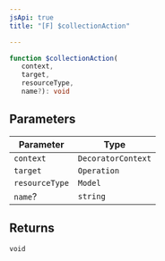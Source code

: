 ```yaml
---
jsApi: true
title: "[F] $collectionAction"

---
```

```ts
function $collectionAction(
   context, 
   target, 
   resourceType, 
   name?): void
```

## Parameters

| Parameter | Type |
| ------ | ------ |
| `context` | `DecoratorContext` |
| `target` | `Operation` |
| `resourceType` | `Model` |
| `name`? | `string` |

## Returns

`void`
